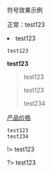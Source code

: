 符号效果示例

正常：test123

<li>test123</li>

<code>test123</code>

<strong>test123</strong>

> test123

>test123
>
>test234

[产品价格](https://docs.ucloud.cn/ucdn/charge/flowday_new)

```
test123
test234
```

!> test123

?> test123

